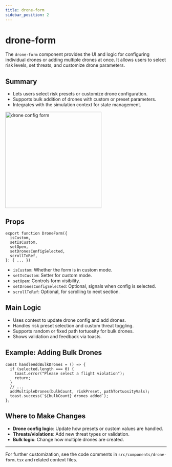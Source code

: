 ```yaml
---
title: drone-form
sidebar_position: 2
---
```


# drone-form

The `drone-form` component provides the UI and logic for configuring individual drones or adding multiple drones at once. It allows users to select risk levels, set threats, and customize drone parameters.

## Summary

- Lets users select risk presets or customize drone configuration.
- Supports bulk addition of drones with custom or preset parameters.
- Integrates with the simulation context for state management.

<img src="https://ik.imagekit.io/devdocs/img/prism/drone_config_form.png" alt="drone config form" width="300"/>

## Props

```tsx
export function DroneForm({
  isCustom,
  setIsCustom,
  setOpen,
  setDronesConfigSelected,
  scrollToRef,
}: { ... })
```

- `isCustom`: Whether the form is in custom mode.
- `setIsCustom`: Setter for custom mode.
- `setOpen`: Controls form visibility.
- `setDronesConfigSelected`: Optional, signals when config is selected.
- `scrollToRef`: Optional, for scrolling to next section.

## Main Logic

- Uses context to update drone config and add drones.
- Handles risk preset selection and custom threat toggling.
- Supports random or fixed path tortuosity for bulk drones.
- Shows validation and feedback via toasts.

## Example: Adding Bulk Drones

```tsx
const handleAddBulkDrones = () => {
  if (selected.length === 0) {
    toast.error("Please select a flight violation");
    return;
  }
  // ...
  addMultipleDrones(bulkCount, riskPreset, pathTortuosityVals);
  toast.success(`${bulkCount} drones added`);
};
```

## Where to Make Changes

- **Drone config logic**: Update how presets or custom values are handled.
- **Threats/violations**: Add new threat types or validation.
- **Bulk logic**: Change how multiple drones are created.

---

For further customization, see the code comments in `src/components/drone-form.tsx` and related context files.

